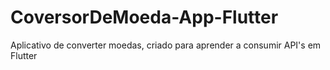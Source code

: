 # CoversorDeMoeda-App-Flutter
 Aplicativo de converter moedas, criado para aprender a consumir API's em Flutter
